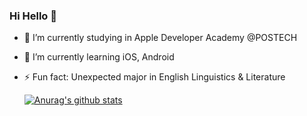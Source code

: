 ### Hi Hello 👋

- 🔭 I’m currently studying in Apple Developer Academy @POSTECH
- 🌱 I’m currently learning iOS, Android
- ⚡ Fun fact: Unexpected major in English Linguistics & Literature

  [![Anurag's github stats](https://github-readme-stats.vercel.app/api?username=MADElinessss)](https://github.com/MADElinessss/github-readme-stats)
	
